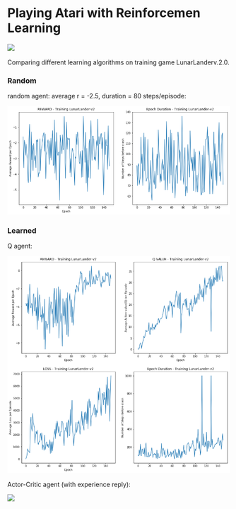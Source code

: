 # Playing Atari with Reinforcemen Learning


<img src=https://raw.githubusercontent.com/celisun/2017-18Playing_Atari_with_Reinforcement_Learning/master/results_table.png width="400">

Comparing different learning algorithms on training game LunarLanderv.2.0.

### Random 
random agent: average r = -2.5, duration = 80 steps/episode:

<img src="https://raw.githubusercontent.com/celisun/2017-18Playing_Atari_with_DeepQLearning/master/results-random.png" width="550">

### Learned
Q agent: 

<img src="https://raw.githubusercontent.com/celisun/2017-18Playing_Atari_with_DeepQLearning/master/results-Q.png" width="550">

Actor-Critic agent (with experience reply):

<img src=https://raw.githubusercontent.com/celisun/2017-18Playing_Atari_with_Reinforcement_Learning/master/results-AC-replay.png width="550">
